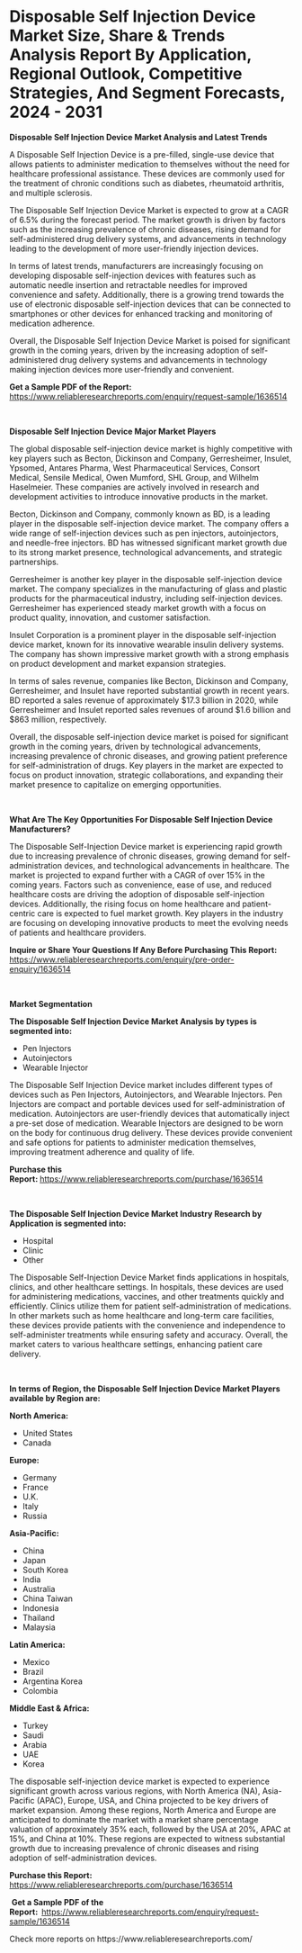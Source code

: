 <p><h1>Disposable Self Injection Device Market Size, Share & Trends Analysis Report By Application, Regional Outlook, Competitive Strategies, And Segment Forecasts, 2024 - 2031</h1></p><p><strong>Disposable Self Injection Device Market Analysis and Latest Trends</strong></p>
<p><p>A Disposable Self Injection Device is a pre-filled, single-use device that allows patients to administer medication to themselves without the need for healthcare professional assistance. These devices are commonly used for the treatment of chronic conditions such as diabetes, rheumatoid arthritis, and multiple sclerosis.</p><p>The Disposable Self Injection Device Market is expected to grow at a CAGR of 6.5% during the forecast period. The market growth is driven by factors such as the increasing prevalence of chronic diseases, rising demand for self-administered drug delivery systems, and advancements in technology leading to the development of more user-friendly injection devices.</p><p>In terms of latest trends, manufacturers are increasingly focusing on developing disposable self-injection devices with features such as automatic needle insertion and retractable needles for improved convenience and safety. Additionally, there is a growing trend towards the use of electronic disposable self-injection devices that can be connected to smartphones or other devices for enhanced tracking and monitoring of medication adherence.</p><p>Overall, the Disposable Self Injection Device Market is poised for significant growth in the coming years, driven by the increasing adoption of self-administered drug delivery systems and advancements in technology making injection devices more user-friendly and convenient.</p></p>
<p><strong>Get a Sample PDF of the Report:&nbsp;</strong> <a href="https://www.reliableresearchreports.com/enquiry/request-sample/1636514">https://www.reliableresearchreports.com/enquiry/request-sample/1636514</a></p>
<p>&nbsp;</p>
<p><strong>Disposable Self Injection Device Major Market Players</strong></p>
<p><p>The global disposable self-injection device market is highly competitive with key players such as Becton, Dickinson and Company, Gerresheimer, Insulet, Ypsomed, Antares Pharma, West Pharmaceutical Services, Consort Medical, Sensile Medical, Owen Mumford, SHL Group, and Wilhelm Haselmeier. These companies are actively involved in research and development activities to introduce innovative products in the market.</p><p>Becton, Dickinson and Company, commonly known as BD, is a leading player in the disposable self-injection device market. The company offers a wide range of self-injection devices such as pen injectors, autoinjectors, and needle-free injectors. BD has witnessed significant market growth due to its strong market presence, technological advancements, and strategic partnerships.</p><p>Gerresheimer is another key player in the disposable self-injection device market. The company specializes in the manufacturing of glass and plastic products for the pharmaceutical industry, including self-injection devices. Gerresheimer has experienced steady market growth with a focus on product quality, innovation, and customer satisfaction.</p><p>Insulet Corporation is a prominent player in the disposable self-injection device market, known for its innovative wearable insulin delivery systems. The company has shown impressive market growth with a strong emphasis on product development and market expansion strategies.</p><p>In terms of sales revenue, companies like Becton, Dickinson and Company, Gerresheimer, and Insulet have reported substantial growth in recent years. BD reported a sales revenue of approximately $17.3 billion in 2020, while Gerresheimer and Insulet reported sales revenues of around $1.6 billion and $863 million, respectively.</p><p>Overall, the disposable self-injection device market is poised for significant growth in the coming years, driven by technological advancements, increasing prevalence of chronic diseases, and growing patient preference for self-administration of drugs. Key players in the market are expected to focus on product innovation, strategic collaborations, and expanding their market presence to capitalize on emerging opportunities.</p></p>
<p>&nbsp;</p>
<p><strong>What Are The Key Opportunities For Disposable Self Injection Device Manufacturers?</strong></p>
<p><p>The Disposable Self-Injection Device market is experiencing rapid growth due to increasing prevalence of chronic diseases, growing demand for self-administration devices, and technological advancements in healthcare. The market is projected to expand further with a CAGR of over 15% in the coming years. Factors such as convenience, ease of use, and reduced healthcare costs are driving the adoption of disposable self-injection devices. Additionally, the rising focus on home healthcare and patient-centric care is expected to fuel market growth. Key players in the industry are focusing on developing innovative products to meet the evolving needs of patients and healthcare providers.</p></p>
<p><strong>Inquire or Share Your Questions If Any Before Purchasing This Report:</strong> <a href="https://www.reliableresearchreports.com/enquiry/pre-order-enquiry/1636514">https://www.reliableresearchreports.com/enquiry/pre-order-enquiry/1636514</a></p>
<p>&nbsp;</p>
<p><strong>Market Segmentation</strong></p>
<p><strong>The Disposable Self Injection Device Market Analysis by types is segmented into:</strong></p>
<p><ul><li>Pen Injectors</li><li>Autoinjectors</li><li>Wearable Injector</li></ul></p>
<p><p>The Disposable Self Injection Device market includes different types of devices such as Pen Injectors, Autoinjectors, and Wearable Injectors. Pen Injectors are compact and portable devices used for self-administration of medication. Autoinjectors are user-friendly devices that automatically inject a pre-set dose of medication. Wearable Injectors are designed to be worn on the body for continuous drug delivery. These devices provide convenient and safe options for patients to administer medication themselves, improving treatment adherence and quality of life.</p></p>
<p><strong>Purchase this Report:&nbsp;</strong><a href="https://www.reliableresearchreports.com/purchase/1636514">https://www.reliableresearchreports.com/purchase/1636514</a></p>
<p>&nbsp;</p>
<p><strong>The Disposable Self Injection Device Market Industry Research by Application is segmented into:</strong></p>
<p><ul><li>Hospital</li><li>Clinic</li><li>Other</li></ul></p>
<p><p>The Disposable Self-Injection Device Market finds applications in hospitals, clinics, and other healthcare settings. In hospitals, these devices are used for administering medications, vaccines, and other treatments quickly and efficiently. Clinics utilize them for patient self-administration of medications. In other markets such as home healthcare and long-term care facilities, these devices provide patients with the convenience and independence to self-administer treatments while ensuring safety and accuracy. Overall, the market caters to various healthcare settings, enhancing patient care delivery.</p></p>
<p>&nbsp;</p>
<p><strong>In terms of Region, the Disposable Self Injection Device Market Players available by Region are:</strong></p>
<p>
    <p> <strong> North America: </strong>
        <ul>
            <li>United States</li>
            <li>Canada</li>
        </ul>
        </p> 
    <p> <strong> Europe: </strong>
        <ul>
            <li>Germany</li>
            <li>France</li>
            <li>U.K.</li>
            <li>Italy</li>
            <li>Russia</li>
        </ul>
        </p> 
    <p> <strong> Asia-Pacific: </strong>
        <ul>
            <li>China</li>
            <li>Japan</li>
            <li>South Korea</li>
            <li>India</li>
            <li>Australia</li>
            <li>China Taiwan</li>
            <li>Indonesia</li>
            <li>Thailand</li>
            <li>Malaysia</li>
        </ul>
        </p> 
    <p> <strong> Latin America: </strong>
        <ul>
            <li>Mexico</li>
            <li>Brazil</li>
            <li>Argentina Korea</li>
            <li>Colombia</li>
        </ul>
        </p> 
    <p> <strong> Middle East & Africa: </strong>
        <ul>
            <li>Turkey</li>
            <li>Saudi</li>
            <li>Arabia</li>
            <li>UAE</li>
            <li>Korea</li>
        </ul>
    </p>
    </p>
<p><p>The disposable self-injection device market is expected to experience significant growth across various regions, with North America (NA), Asia-Pacific (APAC), Europe, USA, and China projected to be key drivers of market expansion. Among these regions, North America and Europe are anticipated to dominate the market with a market share percentage valuation of approximately 35% each, followed by the USA at 20%, APAC at 15%, and China at 10%. These regions are expected to witness substantial growth due to increasing prevalence of chronic diseases and rising adoption of self-administration devices.</p></p>
<p><strong>Purchase this Report: </strong><a href="https://www.reliableresearchreports.com/purchase/1636514">https://www.reliableresearchreports.com/purchase/1636514</a></p>
<p>&nbsp;<strong>Get a Sample PDF of the Report:&nbsp;&nbsp;</strong><a href="https://www.reliableresearchreports.com/enquiry/request-sample/1636514">https://www.reliableresearchreports.com/enquiry/request-sample/1636514</a></p>
<p><strong></strong></p>
<p>Check more reports on https://www.reliableresearchreports.com/</p>